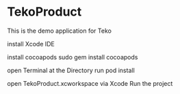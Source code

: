 # TekoProduct
This is the demo application for Teko

install Xcode IDE

install cocoapods
sudo gem install cocoapods

open Terminal at the Directory
run pod install

open TekoProduct.xcworkspace via Xcode
Run the project
